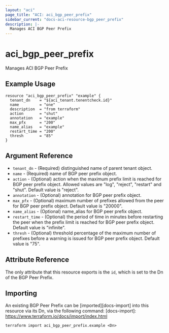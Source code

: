 ```yaml
---
layout: "aci"
page_title: "ACI: aci_bgp_peer_prefix"
sidebar_current: "docs-aci-resource-bgp_peer_prefix"
description: |-
  Manages ACI BGP Peer Prefix
---
```


# aci_bgp_peer_prefix #
Manages ACI BGP Peer Prefix

## Example Usage ##

```hcl
resource "aci_bgp_peer_prefix" "example" {
  tenant_dn    = "${aci_tenant.tenentcheck.id}"
  name         = "one"
  description  = "from terraform"
  action       = "shut"
  annotation   = "example"
  max_pfx      = "200"
  name_alias   = "example"
  restart_time = "200"
  thresh       = "85"
}
```


## Argument Reference ##

* `tenant_dn` - (Required) distinguished name of parent tenant object.
* `name` - (Required) name of BGP peer prefix object.
* `action` - (Optional) action when the maximum prefix limit is reached for BGP peer prefix object. Allowed values are "log", "reject", "restart" and "shut". Default value is "reject".
* `annotation` - (Optional) annotation for BGP peer prefix object.
* `max_pfx` - (Optional) maximum number of prefixes allowed from the peer for BGP peer prefix object. Default value is "20000".
* `name_alias` - (Optional) name_alias for BGP peer prefix object.
* `restart_time` - (Optional) the period of time in minutes before restarting the peer when the prefix limit is reached for BGP peer prefix object. Default value is "infinite".
* `thresh` - (Optional) threshold percentage of the maximum number of prefixes before a warning is issued for BGP peer prefix object. Default value is "75".
 


## Attribute Reference

The only attribute that this resource exports is the `id`, which is set to the
Dn of the BGP Peer Prefix.

## Importing ##

An existing BGP Peer Prefix can be [imported][docs-import] into this resource via its Dn, via the following command:
[docs-import]: https://www.terraform.io/docs/import/index.html


```
terraform import aci_bgp_peer_prefix.example <Dn>
```
